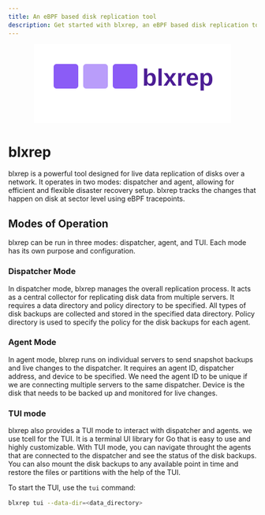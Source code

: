 ```yaml
---
title: An eBPF based disk replication tool
description: Get started with blxrep, an eBPF based disk replication tool designed for live data replication of disks over a network.
---
```

<p align="center">
  <img src="assets/logo.svg" alt="blxrep logo" width="400"/>
</p>

# blxrep

blxrep is a powerful tool designed for live data replication of disks over a network. It operates in two modes: dispatcher and agent, allowing for efficient and flexible disaster recovery setup.
blxrep tracks the changes that happen on disk at sector level using eBPF tracepoints.
<script src="https://asciinema.org/a/SGxy4s73ZpbTvjxonyVBYGW1C.js" id="asciicast-SGxy4s73ZpbTvjxonyVBYGW1C" async="true"></script>
## Modes of Operation
blxrep can be run in three modes: dispatcher, agent, and TUI. Each mode has its own purpose and configuration. 

### Dispatcher Mode

In dispatcher mode, blxrep manages the overall replication process. It acts as a central collector for replicating disk data from multiple servers. It requires a data directory and policy directory to be specified. All types of disk backups are collected and stored in the specified data directory. Policy directory is used to specify the policy for the disk backups for each agent.

### Agent Mode

In agent mode, blxrep runs on individual servers to send snapshot backups and live changes to the dispatcher. It requires an agent ID, dispatcher address, and device to be specified. We need the agent ID to be unique if we are connecting multiple servers to the same dispatcher. Device is the disk that needs to be backed up and monitored for live changes.

### TUI mode
blxrep also provides a TUI mode to interact with dispatcher and agents.
we use tcell for the TUI. It is a terminal UI library for Go that is easy to use and highly customizable. With TUI mode, you can navigate throught the agents that are connected to the dispatcher and see the status of the disk backups. You can also mount the disk backups to any available point in time and restore the files or partitions with the help of the TUI.

To start the TUI, use the `tui` command:

```bash
blxrep tui --data-dir=<data_directory>
```
